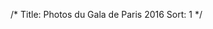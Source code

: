 /*
Title: Photos du Gala de Paris 2016
Sort: 1
*/

<div class="container-fluid">
  <div class="row">
<div class="col-md-3">

<a class="fancybox" rel="gallery1" href="https://dl.dropboxusercontent.com/u/94133872/IMG_2825.JPG" title="Gala de Paris 2016">
	<img src="/images/pages/thumbnails/gala-de-paris-2016/IMG_2825.JPG" alt="" />
</a>

</div>
<div class="col-md-3">

<a class="fancybox" rel="gallery1" href="https://dl.dropboxusercontent.com/u/94133872/IMG_2826.JPG" title="Gala de Paris 2016">
	<img src="/images/pages/thumbnails/gala-de-paris-2016/IMG_2826.JPG" alt="" />
</a>

</div>
<div class="col-md-3">

<a class="fancybox" rel="gallery1" href="https://dl.dropboxusercontent.com/u/94133872/IMG_2827.JPG" title="Gala de Paris 2016">
	<img src="/images/pages/thumbnails/gala-de-paris-2016/IMG_2827.JPG" alt="" />
</a>

</div>
<div class="col-md-3">

<a class="fancybox" rel="gallery1" href="https://dl.dropboxusercontent.com/u/94133872/IMG_2828.JPG" title="Gala de Paris 2016">
	<img src="/images/pages/thumbnails/gala-de-paris-2016/IMG_2828.JPG" alt="" />
</a>

</div>
</div>
<div class="row">
<div class="col-md-3">

<a class="fancybox" rel="gallery1" href="https://dl.dropboxusercontent.com/u/94133872/IMG_2830.JPG" title="Gala de Paris 2016">
	<img src="/images/pages/thumbnails/gala-de-paris-2016/IMG_2830.JPG" alt="" />
</a>

</div>
<div class="col-md-3">

<a class="fancybox" rel="gallery1" href="https://dl.dropboxusercontent.com/u/94133872/IMG_2833.JPG" title="Gala de Paris 2016">
	<img src="/images/pages/thumbnails/gala-de-paris-2016/IMG_2833.JPG" alt="" />
</a>

</div>
<div class="col-md-3">

<a class="fancybox" rel="gallery1" href="https://dl.dropboxusercontent.com/u/94133872/IMG_2835.JPG" title="Gala de Paris 2016">
	<img src="/images/pages/thumbnails/gala-de-paris-2016/IMG_2835.JPG" alt="" />
</a>

</div>
<div class="col-md-3">

<a class="fancybox" rel="gallery1" href="https://dl.dropboxusercontent.com/u/94133872/IMG_2836.JPG" title="Gala de Paris 2016">
	<img src="/images/pages/thumbnails/gala-de-paris-2016/IMG_2836.JPG" alt="" />
</a>

</div>
</div>
<div class="row">
<div class="col-md-3">

<a class="fancybox" rel="gallery1" href="https://dl.dropboxusercontent.com/u/94133872/IMG_2837.JPG" title="Gala de Paris 2016">
	<img src="/images/pages/thumbnails/gala-de-paris-2016/IMG_2837.JPG" alt="" />
</a>

</div>
<div class="col-md-3">

<a class="fancybox" rel="gallery1" href="https://dl.dropboxusercontent.com/u/94133872/IMG_2838.JPG" title="Gala de Paris 2016">
	<img src="/images/pages/thumbnails/gala-de-paris-2016/IMG_2838.JPG" alt="" />
</a>

</div>
<div class="col-md-3">

<a class="fancybox" rel="gallery1" href="https://dl.dropboxusercontent.com/u/94133872/IMG_2839.JPG" title="Gala de Paris 2016">
	<img src="/images/pages/thumbnails/gala-de-paris-2016/IMG_2839.JPG" alt="" />
</a>

</div>
<div class="col-md-3">

<a class="fancybox" rel="gallery1" href="https://dl.dropboxusercontent.com/u/94133872/IMG_2840.JPG" title="Gala de Paris 2016">
	<img src="/images/pages/thumbnails/gala-de-paris-2016/IMG_2840.JPG" alt="" />
</a>

</div>
</div>
<div class="row">
<div class="col-md-3">

<a class="fancybox" rel="gallery1" href="https://dl.dropboxusercontent.com/u/94133872/IMG_2842.JPG" title="Gala de Paris 2016">
	<img src="/images/pages/thumbnails/gala-de-paris-2016/IMG_2842.JPG" alt="" />
</a>

</div>
<div class="col-md-3">

<a class="fancybox" rel="gallery1" href="https://dl.dropboxusercontent.com/u/94133872/IMG_2843.JPG" title="Gala de Paris 2016">
	<img src="/images/pages/thumbnails/gala-de-paris-2016/IMG_2843.JPG" alt="" />
</a>

</div>
<div class="col-md-3">

<a class="fancybox" rel="gallery1" href="https://dl.dropboxusercontent.com/u/94133872/IMG_2846.JPG" title="Gala de Paris 2016">
	<img src="/images/pages/thumbnails/gala-de-paris-2016/IMG_2846.JPG" alt="" />
</a>

</div>
<div class="col-md-3">

<a class="fancybox" rel="gallery1" href="https://dl.dropboxusercontent.com/u/94133872/IMG_2848.JPG" title="Gala de Paris 2016">
	<img src="/images/pages/thumbnails/gala-de-paris-2016/IMG_2848.JPG" alt="" />
</a>

</div>
</div>
<div class="row">
<div class="col-md-3">

<a class="fancybox" rel="gallery1" href="https://dl.dropboxusercontent.com/u/94133872/IMG_2850.JPG" title="Gala de Paris 2016">
	<img src="/images/pages/thumbnails/gala-de-paris-2016/IMG_2850.JPG" alt="" />
</a>

</div>
<div class="col-md-3">

<a class="fancybox" rel="gallery1" href="https://dl.dropboxusercontent.com/u/94133872/IMG_2851.JPG" title="Gala de Paris 2016">
	<img src="/images/pages/thumbnails/gala-de-paris-2016/IMG_2851.JPG" alt="" />
</a>

</div>
<div class="col-md-3">

<a class="fancybox" rel="gallery1" href="https://dl.dropboxusercontent.com/u/94133872/IMG_2855.JPG" title="Gala de Paris 2016">
	<img src="/images/pages/thumbnails/gala-de-paris-2016/IMG_2855.JPG" alt="" />
</a>

</div>
<div class="col-md-3">

<a class="fancybox" rel="gallery1" href="https://dl.dropboxusercontent.com/u/94133872/IMG_2856.JPG" title="Gala de Paris 2016">
	<img src="/images/pages/thumbnails/gala-de-paris-2016/IMG_2856.JPG" alt="" />
</a>

</div>
</div>
<div class="row">
<div class="col-md-3">

<a class="fancybox" rel="gallery1" href="https://dl.dropboxusercontent.com/u/94133872/IMG_2860.JPG" title="Gala de Paris 2016">
	<img src="/images/pages/thumbnails/gala-de-paris-2016/IMG_2860.JPG" alt="" />
</a>

</div>
<div class="col-md-3">

<a class="fancybox" rel="gallery1" href="https://dl.dropboxusercontent.com/u/94133872/IMG_2861.JPG" title="Gala de Paris 2016">
	<img src="/images/pages/thumbnails/gala-de-paris-2016/IMG_2861.JPG" alt="" />
</a>

</div>
<div class="col-md-3">

<a class="fancybox" rel="gallery1" href="https://dl.dropboxusercontent.com/u/94133872/IMG_2863.JPG" title="Gala de Paris 2016">
	<img src="/images/pages/thumbnails/gala-de-paris-2016/IMG_2863.JPG" alt="" />
</a>

</div>
<div class="col-md-3">

<a class="fancybox" rel="gallery1" href="https://dl.dropboxusercontent.com/u/94133872/IMG_2866.JPG" title="Gala de Paris 2016">
	<img src="/images/pages/thumbnails/gala-de-paris-2016/IMG_2866.JPG" alt="" />
</a>

</div>
</div>
<div class="row">
<div class="col-md-3">

<a class="fancybox" rel="gallery1" href="https://dl.dropboxusercontent.com/u/94133872/IMG_2876.JPG" title="Gala de Paris 2016">
	<img src="/images/pages/thumbnails/gala-de-paris-2016/IMG_2876.JPG" alt="" />
</a>

</div>
<div class="col-md-3">

<a class="fancybox" rel="gallery1" href="https://dl.dropboxusercontent.com/u/94133872/IMG_2879.JPG" title="Gala de Paris 2016">
	<img src="/images/pages/thumbnails/gala-de-paris-2016/IMG_2879.JPG" alt="" />
</a>

</div>
<div class="col-md-3">

<a class="fancybox" rel="gallery1" href="https://dl.dropboxusercontent.com/u/94133872/IMG_2880.JPG" title="Gala de Paris 2016">
	<img src="/images/pages/thumbnails/gala-de-paris-2016/IMG_2880.JPG" alt="" />
</a>

</div>
<div class="col-md-3">

<a class="fancybox" rel="gallery1" href="https://dl.dropboxusercontent.com/u/94133872/IMG_2884.JPG" title="Gala de Paris 2016">
	<img src="/images/pages/thumbnails/gala-de-paris-2016/IMG_2884.JPG" alt="" />
</a>

</div>
</div>
<div class="row">
<div class="col-md-3">

<a class="fancybox" rel="gallery1" href="https://dl.dropboxusercontent.com/u/94133872/IMG_2886.JPG" title="Gala de Paris 2016">
	<img src="/images/pages/thumbnails/gala-de-paris-2016/IMG_2886.JPG" alt="" />
</a>

</div>
<div class="col-md-3">

<a class="fancybox" rel="gallery1" href="https://dl.dropboxusercontent.com/u/94133872/IMG_2888.JPG" title="Gala de Paris 2016">
	<img src="/images/pages/thumbnails/gala-de-paris-2016/IMG_2888.JPG" alt="" />
</a>

</div>
<div class="col-md-3">

<a class="fancybox" rel="gallery1" href="https://dl.dropboxusercontent.com/u/94133872/IMG_2891.JPG" title="Gala de Paris 2016">
	<img src="/images/pages/thumbnails/gala-de-paris-2016/IMG_2891.JPG" alt="" />
</a>

</div>
<div class="col-md-3">

<a class="fancybox" rel="gallery1" href="https://dl.dropboxusercontent.com/u/94133872/IMG_2892.JPG" title="Gala de Paris 2016">
	<img src="/images/pages/thumbnails/gala-de-paris-2016/IMG_2892.JPG" alt="" />
</a>

</div>
</div>
<div class="row">
<div class="col-md-3">

<a class="fancybox" rel="gallery1" href="https://dl.dropboxusercontent.com/u/94133872/IMG_2895.JPG" title="Gala de Paris 2016">
	<img src="/images/pages/thumbnails/gala-de-paris-2016/IMG_2895.JPG" alt="" />
</a>

</div>
<div class="col-md-3">

<a class="fancybox" rel="gallery1" href="https://dl.dropboxusercontent.com/u/94133872/IMG_2896.JPG" title="Gala de Paris 2016">
	<img src="/images/pages/thumbnails/gala-de-paris-2016/IMG_2896.JPG" alt="" />
</a>

</div>
<div class="col-md-3">

<a class="fancybox" rel="gallery1" href="https://dl.dropboxusercontent.com/u/94133872/IMG_2898.JPG" title="Gala de Paris 2016">
	<img src="/images/pages/thumbnails/gala-de-paris-2016/IMG_2898.JPG" alt="" />
</a>

</div>
<div class="col-md-3">

<a class="fancybox" rel="gallery1" href="https://dl.dropboxusercontent.com/u/94133872/IMG_2905.JPG" title="Gala de Paris 2016">
	<img src="/images/pages/thumbnails/gala-de-paris-2016/IMG_2905.JPG" alt="" />
</a>

</div>
</div>
<div class="row">
<div class="col-md-3">

<a class="fancybox" rel="gallery1" href="https://dl.dropboxusercontent.com/u/94133872/IMG_2908.JPG" title="Gala de Paris 2016">
	<img src="/images/pages/thumbnails/gala-de-paris-2016/IMG_2908.JPG" alt="" />
</a>

</div>
<div class="col-md-3">

<a class="fancybox" rel="gallery1" href="https://dl.dropboxusercontent.com/u/94133872/IMG_2909.JPG" title="Gala de Paris 2016">
	<img src="/images/pages/thumbnails/gala-de-paris-2016/IMG_2909.JPG" alt="" />
</a>

</div>
<div class="col-md-3">

<a class="fancybox" rel="gallery1" href="https://dl.dropboxusercontent.com/u/94133872/IMG_2910.JPG" title="Gala de Paris 2016">
	<img src="/images/pages/thumbnails/gala-de-paris-2016/IMG_2910.JPG" alt="" />
</a>

</div>
<div class="col-md-3">

<a class="fancybox" rel="gallery1" href="https://dl.dropboxusercontent.com/u/94133872/IMG_2914.JPG" title="Gala de Paris 2016">
	<img src="/images/pages/thumbnails/gala-de-paris-2016/IMG_2914.JPG" alt="" />
</a>

</div>
</div>
<div class="row">
<div class="col-md-3">

<a class="fancybox" rel="gallery1" href="https://dl.dropboxusercontent.com/u/94133872/IMG_2915.JPG" title="Gala de Paris 2016">
	<img src="/images/pages/thumbnails/gala-de-paris-2016/IMG_2915.JPG" alt="" />
</a>

</div>
<div class="col-md-3">

<a class="fancybox" rel="gallery1" href="https://dl.dropboxusercontent.com/u/94133872/IMG_2916.JPG" title="Gala de Paris 2016">
	<img src="/images/pages/thumbnails/gala-de-paris-2016/IMG_2916.JPG" alt="" />
</a>

</div>
<div class="col-md-3">

<a class="fancybox" rel="gallery1" href="https://dl.dropboxusercontent.com/u/94133872/IMG_2918.JPG" title="Gala de Paris 2016">
	<img src="/images/pages/thumbnails/gala-de-paris-2016/IMG_2918.JPG" alt="" />
</a>

</div>
<div class="col-md-3">

<a class="fancybox" rel="gallery1" href="https://dl.dropboxusercontent.com/u/94133872/IMG_2920.JPG" title="Gala de Paris 2016">
	<img src="/images/pages/thumbnails/gala-de-paris-2016/IMG_2920.JPG" alt="" />
</a>

</div>
</div>
<div class="row">
<div class="col-md-3">

<a class="fancybox" rel="gallery1" href="https://dl.dropboxusercontent.com/u/94133872/IMG_2925.JPG" title="Gala de Paris 2016">
	<img src="/images/pages/thumbnails/gala-de-paris-2016/IMG_2925.JPG" alt="" />
</a>

</div>
<div class="col-md-3">

<a class="fancybox" rel="gallery1" href="https://dl.dropboxusercontent.com/u/94133872/IMG_2927.JPG" title="Gala de Paris 2016">
	<img src="/images/pages/thumbnails/gala-de-paris-2016/IMG_2927.JPG" alt="" />
</a>

</div>
<div class="col-md-3">

<a class="fancybox" rel="gallery1" href="https://dl.dropboxusercontent.com/u/94133872/IMG_2928.JPG" title="Gala de Paris 2016">
	<img src="/images/pages/thumbnails/gala-de-paris-2016/IMG_2928.JPG" alt="" />
</a>

</div>
<div class="col-md-3">

<a class="fancybox" rel="gallery1" href="https://dl.dropboxusercontent.com/u/94133872/IMG_2929.JPG" title="Gala de Paris 2016">
	<img src="/images/pages/thumbnails/gala-de-paris-2016/IMG_2929.JPG" alt="" />
</a>

</div>
</div>
<div class="row">
<div class="col-md-3">

<a class="fancybox" rel="gallery1" href="https://dl.dropboxusercontent.com/u/94133872/IMG_2932.JPG" title="Gala de Paris 2016">
	<img src="/images/pages/thumbnails/gala-de-paris-2016/IMG_2932.JPG" alt="" />
</a>

</div>
<div class="col-md-3">

<a class="fancybox" rel="gallery1" href="https://dl.dropboxusercontent.com/u/94133872/IMG_2934.JPG" title="Gala de Paris 2016">
	<img src="/images/pages/thumbnails/gala-de-paris-2016/IMG_2934.JPG" alt="" />
</a>

</div>
<div class="col-md-3">

<a class="fancybox" rel="gallery1" href="https://dl.dropboxusercontent.com/u/94133872/IMG_2935.JPG" title="Gala de Paris 2016">
	<img src="/images/pages/thumbnails/gala-de-paris-2016/IMG_2935.JPG" alt="" />
</a>

</div>
<div class="col-md-3">

<a class="fancybox" rel="gallery1" href="https://dl.dropboxusercontent.com/u/94133872/IMG_2936.JPG" title="Gala de Paris 2016">
	<img src="/images/pages/thumbnails/gala-de-paris-2016/IMG_2936.JPG" alt="" />
</a>

</div>
</div>
<div class="row">
<div class="col-md-3">

<a class="fancybox" rel="gallery1" href="https://dl.dropboxusercontent.com/u/94133872/IMG_2939.JPG" title="Gala de Paris 2016">
	<img src="/images/pages/thumbnails/gala-de-paris-2016/IMG_2939.JPG" alt="" />
</a>

</div>
<div class="col-md-3">

<a class="fancybox" rel="gallery1" href="https://dl.dropboxusercontent.com/u/94133872/IMG_2941.JPG" title="Gala de Paris 2016">
	<img src="/images/pages/thumbnails/gala-de-paris-2016/IMG_2941.JPG" alt="" />
</a>

</div>
<div class="col-md-3">

<a class="fancybox" rel="gallery1" href="https://dl.dropboxusercontent.com/u/94133872/IMG_2942.JPG" title="Gala de Paris 2016">
	<img src="/images/pages/thumbnails/gala-de-paris-2016/IMG_2942.JPG" alt="" />
</a>

</div>
<div class="col-md-3">

<a class="fancybox" rel="gallery1" href="https://dl.dropboxusercontent.com/u/94133872/IMG_2945.JPG" title="Gala de Paris 2016">
	<img src="/images/pages/thumbnails/gala-de-paris-2016/IMG_2945.JPG" alt="" />
</a>

</div>
</div>
<div class="row">
<div class="col-md-3">

<a class="fancybox" rel="gallery1" href="https://dl.dropboxusercontent.com/u/94133872/IMG_2946.JPG" title="Gala de Paris 2016">
	<img src="/images/pages/thumbnails/gala-de-paris-2016/IMG_2946.JPG" alt="" />
</a>

</div>
<div class="col-md-3">

<a class="fancybox" rel="gallery1" href="https://dl.dropboxusercontent.com/u/94133872/IMG_2947.JPG" title="Gala de Paris 2016">
	<img src="/images/pages/thumbnails/gala-de-paris-2016/IMG_2947.JPG" alt="" />
</a>

</div>
<div class="col-md-3">

<a class="fancybox" rel="gallery1" href="https://dl.dropboxusercontent.com/u/94133872/IMG_2948.JPG" title="Gala de Paris 2016">
	<img src="/images/pages/thumbnails/gala-de-paris-2016/IMG_2948.JPG" alt="" />
</a>

</div>
<div class="col-md-3">

<a class="fancybox" rel="gallery1" href="https://dl.dropboxusercontent.com/u/94133872/IMG_2949.JPG" title="Gala de Paris 2016">
	<img src="/images/pages/thumbnails/gala-de-paris-2016/IMG_2949.JPG" alt="" />
</a>

</div>
</div>
<div class="row">
<div class="col-md-3">

<a class="fancybox" rel="gallery1" href="https://dl.dropboxusercontent.com/u/94133872/IMG_2950.JPG" title="Gala de Paris 2016">
	<img src="/images/pages/thumbnails/gala-de-paris-2016/IMG_2950.JPG" alt="" />
</a>

</div>
<div class="col-md-3">

<a class="fancybox" rel="gallery1" href="https://dl.dropboxusercontent.com/u/94133872/IMG_2951.JPG" title="Gala de Paris 2016">
	<img src="/images/pages/thumbnails/gala-de-paris-2016/IMG_2951.JPG" alt="" />
</a>

</div>
<div class="col-md-3">

<a class="fancybox" rel="gallery1" href="https://dl.dropboxusercontent.com/u/94133872/IMG_2952.JPG" title="Gala de Paris 2016">
	<img src="/images/pages/thumbnails/gala-de-paris-2016/IMG_2952.JPG" alt="" />
</a>

</div>
<div class="col-md-3">

<a class="fancybox" rel="gallery1" href="https://dl.dropboxusercontent.com/u/94133872/IMG_2955.JPG" title="Gala de Paris 2016">
	<img src="/images/pages/thumbnails/gala-de-paris-2016/IMG_2955.JPG" alt="" />
</a>

</div>
</div>
<div class="row">
<div class="col-md-3">

<a class="fancybox" rel="gallery1" href="https://dl.dropboxusercontent.com/u/94133872/IMG_2956.JPG" title="Gala de Paris 2016">
	<img src="/images/pages/thumbnails/gala-de-paris-2016/IMG_2956.JPG" alt="" />
</a>

</div>
<div class="col-md-3">

<a class="fancybox" rel="gallery1" href="https://dl.dropboxusercontent.com/u/94133872/IMG_2958.JPG" title="Gala de Paris 2016">
	<img src="/images/pages/thumbnails/gala-de-paris-2016/IMG_2958.JPG" alt="" />
</a>

</div>
<div class="col-md-3">

<a class="fancybox" rel="gallery1" href="https://dl.dropboxusercontent.com/u/94133872/IMG_2959.JPG" title="Gala de Paris 2016">
	<img src="/images/pages/thumbnails/gala-de-paris-2016/IMG_2959.JPG" alt="" />
</a>

</div>
<div class="col-md-3">

<a class="fancybox" rel="gallery1" href="https://dl.dropboxusercontent.com/u/94133872/IMG_2962.JPG" title="Gala de Paris 2016">
	<img src="/images/pages/thumbnails/gala-de-paris-2016/IMG_2962.JPG" alt="" />
</a>

</div>
</div>
<div class="row">
<div class="col-md-3">

<a class="fancybox" rel="gallery1" href="https://dl.dropboxusercontent.com/u/94133872/IMG_2963.JPG" title="Gala de Paris 2016">
	<img src="/images/pages/thumbnails/gala-de-paris-2016/IMG_2963.JPG" alt="" />
</a>

</div>
<div class="col-md-3">

<a class="fancybox" rel="gallery1" href="https://dl.dropboxusercontent.com/u/94133872/IMG_2964.JPG" title="Gala de Paris 2016">
	<img src="/images/pages/thumbnails/gala-de-paris-2016/IMG_2964.JPG" alt="" />
</a>

</div>
<div class="col-md-3">

<a class="fancybox" rel="gallery1" href="https://dl.dropboxusercontent.com/u/94133872/IMG_2967.JPG" title="Gala de Paris 2016">
	<img src="/images/pages/thumbnails/gala-de-paris-2016/IMG_2967.JPG" alt="" />
</a>

</div>
<div class="col-md-3">

<a class="fancybox" rel="gallery1" href="https://dl.dropboxusercontent.com/u/94133872/IMG_2968.JPG" title="Gala de Paris 2016">
	<img src="/images/pages/thumbnails/gala-de-paris-2016/IMG_2968.JPG" alt="" />
</a>

</div>
</div>
<div class="row">
<div class="col-md-3">

<a class="fancybox" rel="gallery1" href="https://dl.dropboxusercontent.com/u/94133872/IMG_2969.JPG" title="Gala de Paris 2016">
	<img src="/images/pages/thumbnails/gala-de-paris-2016/IMG_2969.JPG" alt="" />
</a>

</div>
<div class="col-md-3">

<a class="fancybox" rel="gallery1" href="https://dl.dropboxusercontent.com/u/94133872/IMG_2971.JPG" title="Gala de Paris 2016">
	<img src="/images/pages/thumbnails/gala-de-paris-2016/IMG_2971.JPG" alt="" />
</a>

</div>
<div class="col-md-3">

<a class="fancybox" rel="gallery1" href="https://dl.dropboxusercontent.com/u/94133872/IMG_2977.JPG" title="Gala de Paris 2016">
	<img src="/images/pages/thumbnails/gala-de-paris-2016/IMG_2977.JPG" alt="" />
</a>

</div>
<div class="col-md-3">

<a class="fancybox" rel="gallery1" href="https://dl.dropboxusercontent.com/u/94133872/IMG_2979.JPG" title="Gala de Paris 2016">
	<img src="/images/pages/thumbnails/gala-de-paris-2016/IMG_2979.JPG" alt="" />
</a>

</div>
</div>
<div class="row">
<div class="col-md-3">

<a class="fancybox" rel="gallery1" href="https://dl.dropboxusercontent.com/u/94133872/IMG_2980.JPG" title="Gala de Paris 2016">
	<img src="/images/pages/thumbnails/gala-de-paris-2016/IMG_2980.JPG" alt="" />
</a>

</div>
<div class="col-md-3">

<a class="fancybox" rel="gallery1" href="https://dl.dropboxusercontent.com/u/94133872/IMG_2981.JPG" title="Gala de Paris 2016">
	<img src="/images/pages/thumbnails/gala-de-paris-2016/IMG_2981.JPG" alt="" />
</a>

</div>
<div class="col-md-3">

<a class="fancybox" rel="gallery1" href="https://dl.dropboxusercontent.com/u/94133872/IMG_2985.JPG" title="Gala de Paris 2016">
	<img src="/images/pages/thumbnails/gala-de-paris-2016/IMG_2985.JPG" alt="" />
</a>

</div>
<div class="col-md-3">

<a class="fancybox" rel="gallery1" href="https://dl.dropboxusercontent.com/u/94133872/IMG_2986.JPG" title="Gala de Paris 2016">
	<img src="/images/pages/thumbnails/gala-de-paris-2016/IMG_2986.JPG" alt="" />
</a>

</div>
</div>
<div class="row">
<div class="col-md-3">

<a class="fancybox" rel="gallery1" href="https://dl.dropboxusercontent.com/u/94133872/IMG_2987.JPG" title="Gala de Paris 2016">
	<img src="/images/pages/thumbnails/gala-de-paris-2016/IMG_2987.JPG" alt="" />
</a>

</div>
<div class="col-md-3">

<a class="fancybox" rel="gallery1" href="https://dl.dropboxusercontent.com/u/94133872/IMG_2989.JPG" title="Gala de Paris 2016">
	<img src="/images/pages/thumbnails/gala-de-paris-2016/IMG_2989.JPG" alt="" />
</a>

</div>
<div class="col-md-3">

<a class="fancybox" rel="gallery1" href="https://dl.dropboxusercontent.com/u/94133872/IMG_2990.JPG" title="Gala de Paris 2016">
	<img src="/images/pages/thumbnails/gala-de-paris-2016/IMG_2990.JPG" alt="" />
</a>

</div>
<div class="col-md-3">

<a class="fancybox" rel="gallery1" href="https://dl.dropboxusercontent.com/u/94133872/IMG_2995.JPG" title="Gala de Paris 2016">
	<img src="/images/pages/thumbnails/gala-de-paris-2016/IMG_2995.JPG" alt="" />
</a>

</div>
</div>
<div class="row">
<div class="col-md-3">

<a class="fancybox" rel="gallery1" href="https://dl.dropboxusercontent.com/u/94133872/IMG_2996.JPG" title="Gala de Paris 2016">
	<img src="/images/pages/thumbnails/gala-de-paris-2016/IMG_2996.JPG" alt="" />
</a>

</div>
<div class="col-md-3">

<a class="fancybox" rel="gallery1" href="https://dl.dropboxusercontent.com/u/94133872/IMG_3002.JPG" title="Gala de Paris 2016">
	<img src="/images/pages/thumbnails/gala-de-paris-2016/IMG_3002.JPG" alt="" />
</a>

</div>
<div class="col-md-3">

<a class="fancybox" rel="gallery1" href="https://dl.dropboxusercontent.com/u/94133872/IMG_3003.JPG" title="Gala de Paris 2016">
	<img src="/images/pages/thumbnails/gala-de-paris-2016/IMG_3003.JPG" alt="" />
</a>

</div>
<div class="col-md-3">

<a class="fancybox" rel="gallery1" href="https://dl.dropboxusercontent.com/u/94133872/IMG_3011.JPG" title="Gala de Paris 2016">
	<img src="/images/pages/thumbnails/gala-de-paris-2016/IMG_3011.JPG" alt="" />
</a>

</div>
</div>
<div class="row">
<div class="col-md-3">

<a class="fancybox" rel="gallery1" href="https://dl.dropboxusercontent.com/u/94133872/IMG_3014.JPG" title="Gala de Paris 2016">
	<img src="/images/pages/thumbnails/gala-de-paris-2016/IMG_3014.JPG" alt="" />
</a>

</div>
<div class="col-md-3">

<a class="fancybox" rel="gallery1" href="https://dl.dropboxusercontent.com/u/94133872/IMG_3016.JPG" title="Gala de Paris 2016">
	<img src="/images/pages/thumbnails/gala-de-paris-2016/IMG_3016.JPG" alt="" />
</a>

</div>
<div class="col-md-3">

<a class="fancybox" rel="gallery1" href="https://dl.dropboxusercontent.com/u/94133872/IMG_3018.JPG" title="Gala de Paris 2016">
	<img src="/images/pages/thumbnails/gala-de-paris-2016/IMG_3018.JPG" alt="" />
</a>

</div>
<div class="col-md-3">

<a class="fancybox" rel="gallery1" href="https://dl.dropboxusercontent.com/u/94133872/IMG_3021.JPG" title="Gala de Paris 2016">
	<img src="/images/pages/thumbnails/gala-de-paris-2016/IMG_3021.JPG" alt="" />
</a>

</div>
</div>
<div class="row">
<div class="col-md-3">

<a class="fancybox" rel="gallery1" href="https://dl.dropboxusercontent.com/u/94133872/IMG_3024.JPG" title="Gala de Paris 2016">
	<img src="/images/pages/thumbnails/gala-de-paris-2016/IMG_3024.JPG" alt="" />
</a>

</div>
<div class="col-md-3">

<a class="fancybox" rel="gallery1" href="https://dl.dropboxusercontent.com/u/94133872/IMG_3026.JPG" title="Gala de Paris 2016">
	<img src="/images/pages/thumbnails/gala-de-paris-2016/IMG_3026.JPG" alt="" />
</a>

</div>
<div class="col-md-3">

<a class="fancybox" rel="gallery1" href="https://dl.dropboxusercontent.com/u/94133872/IMG_3030.JPG" title="Gala de Paris 2016">
	<img src="/images/pages/thumbnails/gala-de-paris-2016/IMG_3030.JPG" alt="" />
</a>

</div>
<div class="col-md-3">

<a class="fancybox" rel="gallery1" href="https://dl.dropboxusercontent.com/u/94133872/IMG_3031.JPG" title="Gala de Paris 2016">
	<img src="/images/pages/thumbnails/gala-de-paris-2016/IMG_3031.JPG" alt="" />
</a>

</div>
</div>
<div class="row">
<div class="col-md-3">

<a class="fancybox" rel="gallery1" href="https://dl.dropboxusercontent.com/u/94133872/IMG_3033.JPG" title="Gala de Paris 2016">
	<img src="/images/pages/thumbnails/gala-de-paris-2016/IMG_3033.JPG" alt="" />
</a>

</div>
<div class="col-md-3">

<a class="fancybox" rel="gallery1" href="https://dl.dropboxusercontent.com/u/94133872/IMG_3034.JPG" title="Gala de Paris 2016">
	<img src="/images/pages/thumbnails/gala-de-paris-2016/IMG_3034.JPG" alt="" />
</a>

</div>
<div class="col-md-3">

<a class="fancybox" rel="gallery1" href="https://dl.dropboxusercontent.com/u/94133872/IMG_3035.JPG" title="Gala de Paris 2016">
	<img src="/images/pages/thumbnails/gala-de-paris-2016/IMG_3035.JPG" alt="" />
</a>

</div>
<div class="col-md-3">

<a class="fancybox" rel="gallery1" href="https://dl.dropboxusercontent.com/u/94133872/IMG_3036.JPG" title="Gala de Paris 2016">
	<img src="/images/pages/thumbnails/gala-de-paris-2016/IMG_3036.JPG" alt="" />
</a>

</div>
</div>
<div class="row">
<div class="col-md-3">

<a class="fancybox" rel="gallery1" href="https://dl.dropboxusercontent.com/u/94133872/IMG_3037.JPG" title="Gala de Paris 2016">
	<img src="/images/pages/thumbnails/gala-de-paris-2016/IMG_3037.JPG" alt="" />
</a>

</div>
<div class="col-md-3">

<a class="fancybox" rel="gallery1" href="https://dl.dropboxusercontent.com/u/94133872/IMG_3038.JPG" title="Gala de Paris 2016">
	<img src="/images/pages/thumbnails/gala-de-paris-2016/IMG_3038.JPG" alt="" />
</a>

</div>
<div class="col-md-3">

<a class="fancybox" rel="gallery1" href="https://dl.dropboxusercontent.com/u/94133872/IMG_3039.JPG" title="Gala de Paris 2016">
	<img src="/images/pages/thumbnails/gala-de-paris-2016/IMG_3039.JPG" alt="" />
</a>

</div>
<div class="col-md-3">

<a class="fancybox" rel="gallery1" href="https://dl.dropboxusercontent.com/u/94133872/IMG_3040.JPG" title="Gala de Paris 2016">
	<img src="/images/pages/thumbnails/gala-de-paris-2016/IMG_3040.JPG" alt="" />
</a>

</div>
</div>
<div class="row">
<div class="col-md-3">

<a class="fancybox" rel="gallery1" href="https://dl.dropboxusercontent.com/u/94133872/IMG_3041.JPG" title="Gala de Paris 2016">
	<img src="/images/pages/thumbnails/gala-de-paris-2016/IMG_3041.JPG" alt="" />
</a>

</div>
<div class="col-md-3">

<a class="fancybox" rel="gallery1" href="https://dl.dropboxusercontent.com/u/94133872/IMG_3042.JPG" title="Gala de Paris 2016">
	<img src="/images/pages/thumbnails/gala-de-paris-2016/IMG_3042.JPG" alt="" />
</a>

</div>
<div class="col-md-3">

<a class="fancybox" rel="gallery1" href="https://dl.dropboxusercontent.com/u/94133872/IMG_3043.JPG" title="Gala de Paris 2016">
	<img src="/images/pages/thumbnails/gala-de-paris-2016/IMG_3043.JPG" alt="" />
</a>

</div>
<div class="col-md-3">

<a class="fancybox" rel="gallery1" href="https://dl.dropboxusercontent.com/u/94133872/IMG_3045.JPG" title="Gala de Paris 2016">
	<img src="/images/pages/thumbnails/gala-de-paris-2016/IMG_3045.JPG" alt="" />
</a>

</div>
</div>
<div class="row">
<div class="col-md-3">

<a class="fancybox" rel="gallery1" href="https://dl.dropboxusercontent.com/u/94133872/IMG_3046.JPG" title="Gala de Paris 2016">
	<img src="/images/pages/thumbnails/gala-de-paris-2016/IMG_3046.JPG" alt="" />
</a>

</div>
<div class="col-md-3">

<a class="fancybox" rel="gallery1" href="https://dl.dropboxusercontent.com/u/94133872/IMG_3047.JPG" title="Gala de Paris 2016">
	<img src="/images/pages/thumbnails/gala-de-paris-2016/IMG_3047.JPG" alt="" />
</a>

</div>
<div class="col-md-3">

<a class="fancybox" rel="gallery1" href="https://dl.dropboxusercontent.com/u/94133872/IMG_3048.JPG" title="Gala de Paris 2016">
	<img src="/images/pages/thumbnails/gala-de-paris-2016/IMG_3048.JPG" alt="" />
</a>

</div>
<div class="col-md-3">

<a class="fancybox" rel="gallery1" href="https://dl.dropboxusercontent.com/u/94133872/IMG_3049.JPG" title="Gala de Paris 2016">
	<img src="/images/pages/thumbnails/gala-de-paris-2016/IMG_3049.JPG" alt="" />
</a>

</div>
</div>
<div class="row">
<div class="col-md-3">

<a class="fancybox" rel="gallery1" href="https://dl.dropboxusercontent.com/u/94133872/IMG_3050.JPG" title="Gala de Paris 2016">
	<img src="/images/pages/thumbnails/gala-de-paris-2016/IMG_3050.JPG" alt="" />
</a>

</div>
<div class="col-md-3">

<a class="fancybox" rel="gallery1" href="https://dl.dropboxusercontent.com/u/94133872/IMG_3051.JPG" title="Gala de Paris 2016">
	<img src="/images/pages/thumbnails/gala-de-paris-2016/IMG_3051.JPG" alt="" />
</a>

</div>
<div class="col-md-3">

<a class="fancybox" rel="gallery1" href="https://dl.dropboxusercontent.com/u/94133872/IMG_3052.JPG" title="Gala de Paris 2016">
	<img src="/images/pages/thumbnails/gala-de-paris-2016/IMG_3052.JPG" alt="" />
</a>

</div>
<div class="col-md-3">

<a class="fancybox" rel="gallery1" href="https://dl.dropboxusercontent.com/u/94133872/IMG_3053.JPG" title="Gala de Paris 2016">
	<img src="/images/pages/thumbnails/gala-de-paris-2016/IMG_3053.JPG" alt="" />
</a>

</div>
</div>
<div class="row">
<div class="col-md-3">

<a class="fancybox" rel="gallery1" href="https://dl.dropboxusercontent.com/u/94133872/IMG_3054.JPG" title="Gala de Paris 2016">
	<img src="/images/pages/thumbnails/gala-de-paris-2016/IMG_3054.JPG" alt="" />
</a>

</div>
<div class="col-md-3">

<a class="fancybox" rel="gallery1" href="https://dl.dropboxusercontent.com/u/94133872/IMG_3055.JPG" title="Gala de Paris 2016">
	<img src="/images/pages/thumbnails/gala-de-paris-2016/IMG_3055.JPG" alt="" />
</a>

</div>
<div class="col-md-3">

<a class="fancybox" rel="gallery1" href="https://dl.dropboxusercontent.com/u/94133872/IMG_3056.JPG" title="Gala de Paris 2016">
	<img src="/images/pages/thumbnails/gala-de-paris-2016/IMG_3056.JPG" alt="" />
</a>

</div>
<div class="col-md-3">

<a class="fancybox" rel="gallery1" href="https://dl.dropboxusercontent.com/u/94133872/IMG_3057.JPG" title="Gala de Paris 2016">
	<img src="/images/pages/thumbnails/gala-de-paris-2016/IMG_3057.JPG" alt="" />
</a>

</div>
</div>
<div class="row">
<div class="col-md-3">

<a class="fancybox" rel="gallery1" href="https://dl.dropboxusercontent.com/u/94133872/IMG_3058.JPG" title="Gala de Paris 2016">
	<img src="/images/pages/thumbnails/gala-de-paris-2016/IMG_3058.JPG" alt="" />
</a>

</div>
<div class="col-md-3">

<a class="fancybox" rel="gallery1" href="https://dl.dropboxusercontent.com/u/94133872/IMG_3060.JPG" title="Gala de Paris 2016">
	<img src="/images/pages/thumbnails/gala-de-paris-2016/IMG_3060.JPG" alt="" />
</a>

</div>
<div class="col-md-3">

<a class="fancybox" rel="gallery1" href="https://dl.dropboxusercontent.com/u/94133872/IMG_3061.JPG" title="Gala de Paris 2016">
	<img src="/images/pages/thumbnails/gala-de-paris-2016/IMG_3061.JPG" alt="" />
</a>

</div>
<div class="col-md-3">

<a class="fancybox" rel="gallery1" href="https://dl.dropboxusercontent.com/u/94133872/IMG_3062.JPG" title="Gala de Paris 2016">
	<img src="/images/pages/thumbnails/gala-de-paris-2016/IMG_3062.JPG" alt="" />
</a>

</div>
</div>
<div class="row">
<div class="col-md-3">

<a class="fancybox" rel="gallery1" href="https://dl.dropboxusercontent.com/u/94133872/IMG_3063.JPG" title="Gala de Paris 2016">
	<img src="/images/pages/thumbnails/gala-de-paris-2016/IMG_3063.JPG" alt="" />
</a>

</div>
<div class="col-md-3">

<a class="fancybox" rel="gallery1" href="https://dl.dropboxusercontent.com/u/94133872/IMG_3064.JPG" title="Gala de Paris 2016">
	<img src="/images/pages/thumbnails/gala-de-paris-2016/IMG_3064.JPG" alt="" />
</a>

</div>
<div class="col-md-3">

<a class="fancybox" rel="gallery1" href="https://dl.dropboxusercontent.com/u/94133872/IMG_3066.JPG" title="Gala de Paris 2016">
	<img src="/images/pages/thumbnails/gala-de-paris-2016/IMG_3066.JPG" alt="" />
</a>

</div>
<div class="col-md-3">

<a class="fancybox" rel="gallery1" href="https://dl.dropboxusercontent.com/u/94133872/IMG_3067.JPG" title="Gala de Paris 2016">
	<img src="/images/pages/thumbnails/gala-de-paris-2016/IMG_3067.JPG" alt="" />
</a>

</div>
</div>
<div class="row">
<div class="col-md-3">

<a class="fancybox" rel="gallery1" href="https://dl.dropboxusercontent.com/u/94133872/IMG_3069.JPG" title="Gala de Paris 2016">
	<img src="/images/pages/thumbnails/gala-de-paris-2016/IMG_3069.JPG" alt="" />
</a>

</div>
<div class="col-md-3">

<a class="fancybox" rel="gallery1" href="https://dl.dropboxusercontent.com/u/94133872/IMG_3070.JPG" title="Gala de Paris 2016">
	<img src="/images/pages/thumbnails/gala-de-paris-2016/IMG_3070.JPG" alt="" />
</a>

</div>
<div class="col-md-3">

<a class="fancybox" rel="gallery1" href="https://dl.dropboxusercontent.com/u/94133872/IMG_3072.JPG" title="Gala de Paris 2016">
	<img src="/images/pages/thumbnails/gala-de-paris-2016/IMG_3072.JPG" alt="" />
</a>

</div>
<div class="col-md-3">

<a class="fancybox" rel="gallery1" href="https://dl.dropboxusercontent.com/u/94133872/IMG_3073.JPG" title="Gala de Paris 2016">
	<img src="/images/pages/thumbnails/gala-de-paris-2016/IMG_3073.JPG" alt="" />
</a>

</div>
</div>
<div class="row">
<div class="col-md-3">

<a class="fancybox" rel="gallery1" href="https://dl.dropboxusercontent.com/u/94133872/IMG_3074.JPG" title="Gala de Paris 2016">
	<img src="/images/pages/thumbnails/gala-de-paris-2016/IMG_3074.JPG" alt="" />
</a>

</div>
<div class="col-md-3">

<a class="fancybox" rel="gallery1" href="https://dl.dropboxusercontent.com/u/94133872/IMG_3075.JPG" title="Gala de Paris 2016">
	<img src="/images/pages/thumbnails/gala-de-paris-2016/IMG_3075.JPG" alt="" />
</a>

</div>
<div class="col-md-3">

<a class="fancybox" rel="gallery1" href="https://dl.dropboxusercontent.com/u/94133872/IMG_3080.JPG" title="Gala de Paris 2016">
	<img src="/images/pages/thumbnails/gala-de-paris-2016/IMG_3080.JPG" alt="" />
</a>

</div>
<div class="col-md-3">

<a class="fancybox" rel="gallery1" href="https://dl.dropboxusercontent.com/u/94133872/IMG_3083.JPG" title="Gala de Paris 2016">
	<img src="/images/pages/thumbnails/gala-de-paris-2016/IMG_3083.JPG" alt="" />
</a>

</div>
</div>
<div class="row">
<div class="col-md-3">

<a class="fancybox" rel="gallery1" href="https://dl.dropboxusercontent.com/u/94133872/IMG_3084.JPG" title="Gala de Paris 2016">
	<img src="/images/pages/thumbnails/gala-de-paris-2016/IMG_3084.JPG" alt="" />
</a>

</div>
<div class="col-md-3">

<a class="fancybox" rel="gallery1" href="https://dl.dropboxusercontent.com/u/94133872/IMG_3085.JPG" title="Gala de Paris 2016">
	<img src="/images/pages/thumbnails/gala-de-paris-2016/IMG_3085.JPG" alt="" />
</a>

</div>
<div class="col-md-3">

<a class="fancybox" rel="gallery1" href="https://dl.dropboxusercontent.com/u/94133872/IMG_3086.JPG" title="Gala de Paris 2016">
	<img src="/images/pages/thumbnails/gala-de-paris-2016/IMG_3086.JPG" alt="" />
</a>

</div>
<div class="col-md-3">

<a class="fancybox" rel="gallery1" href="https://dl.dropboxusercontent.com/u/94133872/IMG_3087.JPG" title="Gala de Paris 2016">
	<img src="/images/pages/thumbnails/gala-de-paris-2016/IMG_3087.JPG" alt="" />
</a>

</div>
</div>
<div class="row">
<div class="col-md-3">

<a class="fancybox" rel="gallery1" href="https://dl.dropboxusercontent.com/u/94133872/IMG_3088.JPG" title="Gala de Paris 2016">
	<img src="/images/pages/thumbnails/gala-de-paris-2016/IMG_3088.JPG" alt="" />
</a>

</div>
<div class="col-md-3">

<a class="fancybox" rel="gallery1" href="https://dl.dropboxusercontent.com/u/94133872/IMG_3090.JPG" title="Gala de Paris 2016">
	<img src="/images/pages/thumbnails/gala-de-paris-2016/IMG_3090.JPG" alt="" />
</a>

</div>
<div class="col-md-3">

<a class="fancybox" rel="gallery1" href="https://dl.dropboxusercontent.com/u/94133872/IMG_3092.JPG" title="Gala de Paris 2016">
	<img src="/images/pages/thumbnails/gala-de-paris-2016/IMG_3092.JPG" alt="" />
</a>

</div>
<div class="col-md-3">

<a class="fancybox" rel="gallery1" href="https://dl.dropboxusercontent.com/u/94133872/IMG_3095.JPG" title="Gala de Paris 2016">
	<img src="/images/pages/thumbnails/gala-de-paris-2016/IMG_3095.JPG" alt="" />
</a>

</div>
</div>
<div class="row">
<div class="col-md-3">

<a class="fancybox" rel="gallery1" href="https://dl.dropboxusercontent.com/u/94133872/IMG_3097.JPG" title="Gala de Paris 2016">
	<img src="/images/pages/thumbnails/gala-de-paris-2016/IMG_3097.JPG" alt="" />
</a>

</div>
<div class="col-md-3">

<a class="fancybox" rel="gallery1" href="https://dl.dropboxusercontent.com/u/94133872/IMG_3098.JPG" title="Gala de Paris 2016">
	<img src="/images/pages/thumbnails/gala-de-paris-2016/IMG_3098.JPG" alt="" />
</a>

</div>
<div class="col-md-3">

<a class="fancybox" rel="gallery1" href="https://dl.dropboxusercontent.com/u/94133872/IMG_3099.JPG" title="Gala de Paris 2016">
	<img src="/images/pages/thumbnails/gala-de-paris-2016/IMG_3099.JPG" alt="" />
</a>

</div>
<div class="col-md-3">

<a class="fancybox" rel="gallery1" href="https://dl.dropboxusercontent.com/u/94133872/IMG_3100.JPG" title="Gala de Paris 2016">
	<img src="/images/pages/thumbnails/gala-de-paris-2016/IMG_3100.JPG" alt="" />
</a>

</div>
</div>
<div class="row">
<div class="col-md-3">

<a class="fancybox" rel="gallery1" href="https://dl.dropboxusercontent.com/u/94133872/IMG_3101.JPG" title="Gala de Paris 2016">
	<img src="/images/pages/thumbnails/gala-de-paris-2016/IMG_3101.JPG" alt="" />
</a>

</div>
<div class="col-md-3">

<a class="fancybox" rel="gallery1" href="https://dl.dropboxusercontent.com/u/94133872/IMG_3102.JPG" title="Gala de Paris 2016">
	<img src="/images/pages/thumbnails/gala-de-paris-2016/IMG_3102.JPG" alt="" />
</a>

</div>
<div class="col-md-3">

<a class="fancybox" rel="gallery1" href="https://dl.dropboxusercontent.com/u/94133872/IMG_3104.JPG" title="Gala de Paris 2016">
	<img src="/images/pages/thumbnails/gala-de-paris-2016/IMG_3104.JPG" alt="" />
</a>

</div>
<div class="col-md-3">

<a class="fancybox" rel="gallery1" href="https://dl.dropboxusercontent.com/u/94133872/IMG_3105.JPG" title="Gala de Paris 2016">
	<img src="/images/pages/thumbnails/gala-de-paris-2016/IMG_3105.JPG" alt="" />
</a>

</div>
</div>
<div class="row">
<div class="col-md-3">

<a class="fancybox" rel="gallery1" href="https://dl.dropboxusercontent.com/u/94133872/IMG_3106.JPG" title="Gala de Paris 2016">
	<img src="/images/pages/thumbnails/gala-de-paris-2016/IMG_3106.JPG" alt="" />
</a>

</div>
<div class="col-md-3">

<a class="fancybox" rel="gallery1" href="https://dl.dropboxusercontent.com/u/94133872/IMG_3107.JPG" title="Gala de Paris 2016">
	<img src="/images/pages/thumbnails/gala-de-paris-2016/IMG_3107.JPG" alt="" />
</a>

</div>
<div class="col-md-3">

<a class="fancybox" rel="gallery1" href="https://dl.dropboxusercontent.com/u/94133872/IMG_3108.JPG" title="Gala de Paris 2016">
	<img src="/images/pages/thumbnails/gala-de-paris-2016/IMG_3108.JPG" alt="" />
</a>

</div>
<div class="col-md-3">

<a class="fancybox" rel="gallery1" href="https://dl.dropboxusercontent.com/u/94133872/IMG_3109.JPG" title="Gala de Paris 2016">
	<img src="/images/pages/thumbnails/gala-de-paris-2016/IMG_3109.JPG" alt="" />
</a>

</div>
</div>
<div class="row">
<div class="col-md-3">

<a class="fancybox" rel="gallery1" href="https://dl.dropboxusercontent.com/u/94133872/IMG_3110.JPG" title="Gala de Paris 2016">
	<img src="/images/pages/thumbnails/gala-de-paris-2016/IMG_3110.JPG" alt="" />
</a>

</div>
<div class="col-md-3">

<a class="fancybox" rel="gallery1" href="https://dl.dropboxusercontent.com/u/94133872/IMG_3111.JPG" title="Gala de Paris 2016">
	<img src="/images/pages/thumbnails/gala-de-paris-2016/IMG_3111.JPG" alt="" />
</a>

</div>
<div class="col-md-3">

<a class="fancybox" rel="gallery1" href="https://dl.dropboxusercontent.com/u/94133872/IMG_3112.JPG" title="Gala de Paris 2016">
	<img src="/images/pages/thumbnails/gala-de-paris-2016/IMG_3112.JPG" alt="" />
</a>

</div>
<div class="col-md-3">

<a class="fancybox" rel="gallery1" href="https://dl.dropboxusercontent.com/u/94133872/IMG_3114.JPG" title="Gala de Paris 2016">
	<img src="/images/pages/thumbnails/gala-de-paris-2016/IMG_3114.JPG" alt="" />
</a>

</div>
</div>
<div class="row">
<div class="col-md-3">

<a class="fancybox" rel="gallery1" href="https://dl.dropboxusercontent.com/u/94133872/IMG_3116.JPG" title="Gala de Paris 2016">
	<img src="/images/pages/thumbnails/gala-de-paris-2016/IMG_3116.JPG" alt="" />
</a>

</div>
<div class="col-md-3">

<a class="fancybox" rel="gallery1" href="https://dl.dropboxusercontent.com/u/94133872/IMG_3118.JPG" title="Gala de Paris 2016">
	<img src="/images/pages/thumbnails/gala-de-paris-2016/IMG_3118.JPG" alt="" />
</a>

</div>
<div class="col-md-3">

<a class="fancybox" rel="gallery1" href="https://dl.dropboxusercontent.com/u/94133872/IMG_3120.JPG" title="Gala de Paris 2016">
	<img src="/images/pages/thumbnails/gala-de-paris-2016/IMG_3120.JPG" alt="" />
</a>

</div>
<div class="col-md-3">

<a class="fancybox" rel="gallery1" href="https://dl.dropboxusercontent.com/u/94133872/IMG_3123.JPG" title="Gala de Paris 2016">
	<img src="/images/pages/thumbnails/gala-de-paris-2016/IMG_3123.JPG" alt="" />
</a>

</div>
</div>
<div class="row">
<div class="col-md-3">

<a class="fancybox" rel="gallery1" href="https://dl.dropboxusercontent.com/u/94133872/IMG_3125.JPG" title="Gala de Paris 2016">
	<img src="/images/pages/thumbnails/gala-de-paris-2016/IMG_3125.JPG" alt="" />
</a>

</div>
<div class="col-md-3">

<a class="fancybox" rel="gallery1" href="https://dl.dropboxusercontent.com/u/94133872/IMG_3127.JPG" title="Gala de Paris 2016">
	<img src="/images/pages/thumbnails/gala-de-paris-2016/IMG_3127.JPG" alt="" />
</a>

</div>
<div class="col-md-3">

<a class="fancybox" rel="gallery1" href="https://dl.dropboxusercontent.com/u/94133872/IMG_3130.JPG" title="Gala de Paris 2016">
	<img src="/images/pages/thumbnails/gala-de-paris-2016/IMG_3130.JPG" alt="" />
</a>

</div>
<div class="col-md-3">

<a class="fancybox" rel="gallery1" href="https://dl.dropboxusercontent.com/u/94133872/IMG_3135.JPG" title="Gala de Paris 2016">
	<img src="/images/pages/thumbnails/gala-de-paris-2016/IMG_3135.JPG" alt="" />
</a>

</div>
</div>
<div class="row">
<div class="col-md-3">

<a class="fancybox" rel="gallery1" href="https://dl.dropboxusercontent.com/u/94133872/IMG_3136.JPG" title="Gala de Paris 2016">
	<img src="/images/pages/thumbnails/gala-de-paris-2016/IMG_3136.JPG" alt="" />
</a>

</div>
<div class="col-md-3">

<a class="fancybox" rel="gallery1" href="https://dl.dropboxusercontent.com/u/94133872/IMG_3137.JPG" title="Gala de Paris 2016">
	<img src="/images/pages/thumbnails/gala-de-paris-2016/IMG_3137.JPG" alt="" />
</a>

</div>
<div class="col-md-3">

<a class="fancybox" rel="gallery1" href="https://dl.dropboxusercontent.com/u/94133872/IMG_3142.JPG" title="Gala de Paris 2016">
	<img src="/images/pages/thumbnails/gala-de-paris-2016/IMG_3142.JPG" alt="" />
</a>

</div>
<div class="col-md-3">

<a class="fancybox" rel="gallery1" href="https://dl.dropboxusercontent.com/u/94133872/IMG_3143.JPG" title="Gala de Paris 2016">
	<img src="/images/pages/thumbnails/gala-de-paris-2016/IMG_3143.JPG" alt="" />
</a>

</div>
</div>
<div class="row">
<div class="col-md-3">

<a class="fancybox" rel="gallery1" href="https://dl.dropboxusercontent.com/u/94133872/IMG_3144.JPG" title="Gala de Paris 2016">
	<img src="/images/pages/thumbnails/gala-de-paris-2016/IMG_3144.JPG" alt="" />
</a>

</div>
<div class="col-md-3">

<a class="fancybox" rel="gallery1" href="https://dl.dropboxusercontent.com/u/94133872/IMG_3145.JPG" title="Gala de Paris 2016">
	<img src="/images/pages/thumbnails/gala-de-paris-2016/IMG_3145.JPG" alt="" />
</a>

</div>
<div class="col-md-3">

<a class="fancybox" rel="gallery1" href="https://dl.dropboxusercontent.com/u/94133872/IMG_3148.JPG" title="Gala de Paris 2016">
	<img src="/images/pages/thumbnails/gala-de-paris-2016/IMG_3148.JPG" alt="" />
</a>

</div>
<div class="col-md-3">

<a class="fancybox" rel="gallery1" href="https://dl.dropboxusercontent.com/u/94133872/IMG_3149.JPG" title="Gala de Paris 2016">
	<img src="/images/pages/thumbnails/gala-de-paris-2016/IMG_3149.JPG" alt="" />
</a>

</div>
</div>
<div class="row">
<div class="col-md-3">

<a class="fancybox" rel="gallery1" href="https://dl.dropboxusercontent.com/u/94133872/IMG_3150.JPG" title="Gala de Paris 2016">
	<img src="/images/pages/thumbnails/gala-de-paris-2016/IMG_3150.JPG" alt="" />
</a>

</div>
<div class="col-md-3">

<a class="fancybox" rel="gallery1" href="https://dl.dropboxusercontent.com/u/94133872/IMG_3152.JPG" title="Gala de Paris 2016">
	<img src="/images/pages/thumbnails/gala-de-paris-2016/IMG_3152.JPG" alt="" />
</a>

</div>
<div class="col-md-3">

<a class="fancybox" rel="gallery1" href="https://dl.dropboxusercontent.com/u/94133872/IMG_3154.JPG" title="Gala de Paris 2016">
	<img src="/images/pages/thumbnails/gala-de-paris-2016/IMG_3154.JPG" alt="" />
</a>

</div>
<div class="col-md-3">

<a class="fancybox" rel="gallery1" href="https://dl.dropboxusercontent.com/u/94133872/IMG_3155.JPG" title="Gala de Paris 2016">
	<img src="/images/pages/thumbnails/gala-de-paris-2016/IMG_3155.JPG" alt="" />
</a>

</div>
</div>
<div class="row">
<div class="col-md-3">

<a class="fancybox" rel="gallery1" href="https://dl.dropboxusercontent.com/u/94133872/IMG_3156.JPG" title="Gala de Paris 2016">
	<img src="/images/pages/thumbnails/gala-de-paris-2016/IMG_3156.JPG" alt="" />
</a>

</div>
<div class="col-md-3">

<a class="fancybox" rel="gallery1" href="https://dl.dropboxusercontent.com/u/94133872/IMG_3157.JPG" title="Gala de Paris 2016">
	<img src="/images/pages/thumbnails/gala-de-paris-2016/IMG_3157.JPG" alt="" />
</a>

</div>
<div class="col-md-3">

<a class="fancybox" rel="gallery1" href="https://dl.dropboxusercontent.com/u/94133872/IMG_3159.JPG" title="Gala de Paris 2016">
	<img src="/images/pages/thumbnails/gala-de-paris-2016/IMG_3159.JPG" alt="" />
</a>

</div>
<div class="col-md-3">

<a class="fancybox" rel="gallery1" href="https://dl.dropboxusercontent.com/u/94133872/IMG_3165.JPG" title="Gala de Paris 2016">
	<img src="/images/pages/thumbnails/gala-de-paris-2016/IMG_3165.JPG" alt="" />
</a>

</div>
</div>
<div class="row">
<div class="col-md-3">

<a class="fancybox" rel="gallery1" href="https://dl.dropboxusercontent.com/u/94133872/IMG_3170.JPG" title="Gala de Paris 2016">
	<img src="/images/pages/thumbnails/gala-de-paris-2016/IMG_3170.JPG" alt="" />
</a>

</div>
<div class="col-md-3">

<a class="fancybox" rel="gallery1" href="https://dl.dropboxusercontent.com/u/94133872/IMG_3172.JPG" title="Gala de Paris 2016">
	<img src="/images/pages/thumbnails/gala-de-paris-2016/IMG_3172.JPG" alt="" />
</a>

</div>
<div class="col-md-3">

<a class="fancybox" rel="gallery1" href="https://dl.dropboxusercontent.com/u/94133872/IMG_3173.JPG" title="Gala de Paris 2016">
	<img src="/images/pages/thumbnails/gala-de-paris-2016/IMG_3173.JPG" alt="" />
</a>

</div>
<div class="col-md-3">

<a class="fancybox" rel="gallery1" href="https://dl.dropboxusercontent.com/u/94133872/IMG_3174.JPG" title="Gala de Paris 2016">
	<img src="/images/pages/thumbnails/gala-de-paris-2016/IMG_3174.JPG" alt="" />
</a>

</div>
</div>
<div class="row">
<div class="col-md-3">

<a class="fancybox" rel="gallery1" href="https://dl.dropboxusercontent.com/u/94133872/IMG_3175.JPG" title="Gala de Paris 2016">
	<img src="/images/pages/thumbnails/gala-de-paris-2016/IMG_3175.JPG" alt="" />
</a>

</div>
<div class="col-md-3">

<a class="fancybox" rel="gallery1" href="https://dl.dropboxusercontent.com/u/94133872/IMG_3176.JPG" title="Gala de Paris 2016">
	<img src="/images/pages/thumbnails/gala-de-paris-2016/IMG_3176.JPG" alt="" />
</a>

</div>
<div class="col-md-3">

<a class="fancybox" rel="gallery1" href="https://dl.dropboxusercontent.com/u/94133872/IMG_3177.JPG" title="Gala de Paris 2016">
	<img src="/images/pages/thumbnails/gala-de-paris-2016/IMG_3177.JPG" alt="" />
</a>

</div>
<div class="col-md-3">

<a class="fancybox" rel="gallery1" href="https://dl.dropboxusercontent.com/u/94133872/IMG_3178.JPG" title="Gala de Paris 2016">
	<img src="/images/pages/thumbnails/gala-de-paris-2016/IMG_3178.JPG" alt="" />
</a>

</div>
</div>
<div class="row">
<div class="col-md-3">

<a class="fancybox" rel="gallery1" href="https://dl.dropboxusercontent.com/u/94133872/IMG_3179.JPG" title="Gala de Paris 2016">
	<img src="/images/pages/thumbnails/gala-de-paris-2016/IMG_3179.JPG" alt="" />
</a>

</div>
<div class="col-md-3">

<a class="fancybox" rel="gallery1" href="https://dl.dropboxusercontent.com/u/94133872/IMG_3180.JPG" title="Gala de Paris 2016">
	<img src="/images/pages/thumbnails/gala-de-paris-2016/IMG_3180.JPG" alt="" />
</a>

</div>
<div class="col-md-3">

<a class="fancybox" rel="gallery1" href="https://dl.dropboxusercontent.com/u/94133872/IMG_3181.JPG" title="Gala de Paris 2016">
	<img src="/images/pages/thumbnails/gala-de-paris-2016/IMG_3181.JPG" alt="" />
</a>

</div>
<div class="col-md-3">

<a class="fancybox" rel="gallery1" href="https://dl.dropboxusercontent.com/u/94133872/IMG_3182.JPG" title="Gala de Paris 2016">
	<img src="/images/pages/thumbnails/gala-de-paris-2016/IMG_3182.JPG" alt="" />
</a>

</div>
</div>
<div class="row">
<div class="col-md-3">

<a class="fancybox" rel="gallery1" href="https://dl.dropboxusercontent.com/u/94133872/IMG_3183.JPG" title="Gala de Paris 2016">
	<img src="/images/pages/thumbnails/gala-de-paris-2016/IMG_3183.JPG" alt="" />
</a>

</div>
<div class="col-md-3">

<a class="fancybox" rel="gallery1" href="https://dl.dropboxusercontent.com/u/94133872/IMG_3184.JPG" title="Gala de Paris 2016">
	<img src="/images/pages/thumbnails/gala-de-paris-2016/IMG_3184.JPG" alt="" />
</a>

</div>
<div class="col-md-3">

<a class="fancybox" rel="gallery1" href="https://dl.dropboxusercontent.com/u/94133872/IMG_3185.JPG" title="Gala de Paris 2016">
	<img src="/images/pages/thumbnails/gala-de-paris-2016/IMG_3185.JPG" alt="" />
</a>

</div>
<div class="col-md-3">

<a class="fancybox" rel="gallery1" href="https://dl.dropboxusercontent.com/u/94133872/IMG_3186.JPG" title="Gala de Paris 2016">
	<img src="/images/pages/thumbnails/gala-de-paris-2016/IMG_3186.JPG" alt="" />
</a>

</div>
</div>
<div class="row">
<div class="col-md-3">

<a class="fancybox" rel="gallery1" href="https://dl.dropboxusercontent.com/u/94133872/IMG_3187.JPG" title="Gala de Paris 2016">
	<img src="/images/pages/thumbnails/gala-de-paris-2016/IMG_3187.JPG" alt="" />
</a>

</div>
<div class="col-md-3">

<a class="fancybox" rel="gallery1" href="https://dl.dropboxusercontent.com/u/94133872/IMG_3188.JPG" title="Gala de Paris 2016">
	<img src="/images/pages/thumbnails/gala-de-paris-2016/IMG_3188.JPG" alt="" />
</a>

</div>
<div class="col-md-3">

<a class="fancybox" rel="gallery1" href="https://dl.dropboxusercontent.com/u/94133872/IMG_3189.JPG" title="Gala de Paris 2016">
	<img src="/images/pages/thumbnails/gala-de-paris-2016/IMG_3189.JPG" alt="" />
</a>

</div>
<div class="col-md-3">

<a class="fancybox" rel="gallery1" href="https://dl.dropboxusercontent.com/u/94133872/IMG_3190.JPG" title="Gala de Paris 2016">
	<img src="/images/pages/thumbnails/gala-de-paris-2016/IMG_3190.JPG" alt="" />
</a>

</div>
</div>
<div class="row">
<div class="col-md-3">

<a class="fancybox" rel="gallery1" href="https://dl.dropboxusercontent.com/u/94133872/IMG_3191.JPG" title="Gala de Paris 2016">
	<img src="/images/pages/thumbnails/gala-de-paris-2016/IMG_3191.JPG" alt="" />
</a>

</div>
<div class="col-md-3">

<a class="fancybox" rel="gallery1" href="https://dl.dropboxusercontent.com/u/94133872/IMG_3192.JPG" title="Gala de Paris 2016">
	<img src="/images/pages/thumbnails/gala-de-paris-2016/IMG_3192.JPG" alt="" />
</a>

</div>
<div class="col-md-3">

<a class="fancybox" rel="gallery1" href="https://dl.dropboxusercontent.com/u/94133872/IMG_3193.JPG" title="Gala de Paris 2016">
	<img src="/images/pages/thumbnails/gala-de-paris-2016/IMG_3193.JPG" alt="" />
</a>

</div>
<div class="col-md-3">

<a class="fancybox" rel="gallery1" href="https://dl.dropboxusercontent.com/u/94133872/IMG_3194.JPG" title="Gala de Paris 2016">
	<img src="/images/pages/thumbnails/gala-de-paris-2016/IMG_3194.JPG" alt="" />
</a>

</div>
</div>
<div class="row">
<div class="col-md-3">

<a class="fancybox" rel="gallery1" href="https://dl.dropboxusercontent.com/u/94133872/IMG_3195.JPG" title="Gala de Paris 2016">
	<img src="/images/pages/thumbnails/gala-de-paris-2016/IMG_3195.JPG" alt="" />
</a>

</div>
<div class="col-md-3">

<a class="fancybox" rel="gallery1" href="https://dl.dropboxusercontent.com/u/94133872/IMG_3198.JPG" title="Gala de Paris 2016">
	<img src="/images/pages/thumbnails/gala-de-paris-2016/IMG_3198.JPG" alt="" />
</a>

</div>
<div class="col-md-3">

<a class="fancybox" rel="gallery1" href="https://dl.dropboxusercontent.com/u/94133872/IMG_3199.JPG" title="Gala de Paris 2016">
	<img src="/images/pages/thumbnails/gala-de-paris-2016/IMG_3199.JPG" alt="" />
</a>

</div>
<div class="col-md-3">

<a class="fancybox" rel="gallery1" href="https://dl.dropboxusercontent.com/u/94133872/IMG_3200.JPG" title="Gala de Paris 2016">
	<img src="/images/pages/thumbnails/gala-de-paris-2016/IMG_3200.JPG" alt="" />
</a>

</div>
</div>
<div class="row">
<div class="col-md-3">

<a class="fancybox" rel="gallery1" href="https://dl.dropboxusercontent.com/u/94133872/IMG_3201.JPG" title="Gala de Paris 2016">
	<img src="/images/pages/thumbnails/gala-de-paris-2016/IMG_3201.JPG" alt="" />
</a>

</div>
<div class="col-md-3">

<a class="fancybox" rel="gallery1" href="https://dl.dropboxusercontent.com/u/94133872/IMG_3202.JPG" title="Gala de Paris 2016">
	<img src="/images/pages/thumbnails/gala-de-paris-2016/IMG_3202.JPG" alt="" />
</a>

</div>
<div class="col-md-3">

<a class="fancybox" rel="gallery1" href="https://dl.dropboxusercontent.com/u/94133872/IMG_3203.JPG" title="Gala de Paris 2016">
	<img src="/images/pages/thumbnails/gala-de-paris-2016/IMG_3203.JPG" alt="" />
</a>

</div>
<div class="col-md-3">

<a class="fancybox" rel="gallery1" href="https://dl.dropboxusercontent.com/u/94133872/IMG_3204.JPG" title="Gala de Paris 2016">
	<img src="/images/pages/thumbnails/gala-de-paris-2016/IMG_3204.JPG" alt="" />
</a>

</div>
</div>
<div class="row">
<div class="col-md-3">

<a class="fancybox" rel="gallery1" href="https://dl.dropboxusercontent.com/u/94133872/IMG_3208.JPG" title="Gala de Paris 2016">
	<img src="/images/pages/thumbnails/gala-de-paris-2016/IMG_3208.JPG" alt="" />
</a>

</div>
<div class="col-md-3">

<a class="fancybox" rel="gallery1" href="https://dl.dropboxusercontent.com/u/94133872/IMG_3209.JPG" title="Gala de Paris 2016">
	<img src="/images/pages/thumbnails/gala-de-paris-2016/IMG_3209.JPG" alt="" />
</a>

</div>
<div class="col-md-3">

<a class="fancybox" rel="gallery1" href="https://dl.dropboxusercontent.com/u/94133872/IMG_3212.JPG" title="Gala de Paris 2016">
	<img src="/images/pages/thumbnails/gala-de-paris-2016/IMG_3212.JPG" alt="" />
</a>

</div>
<div class="col-md-3">

<a class="fancybox" rel="gallery1" href="https://dl.dropboxusercontent.com/u/94133872/IMG_3213.JPG" title="Gala de Paris 2016">
	<img src="/images/pages/thumbnails/gala-de-paris-2016/IMG_3213.JPG" alt="" />
</a>

</div>
</div>
<div class="row">
<div class="col-md-3">

<a class="fancybox" rel="gallery1" href="https://dl.dropboxusercontent.com/u/94133872/IMG_3214.JPG" title="Gala de Paris 2016">
	<img src="/images/pages/thumbnails/gala-de-paris-2016/IMG_3214.JPG" alt="" />
</a>

</div>
<div class="col-md-3">

<a class="fancybox" rel="gallery1" href="https://dl.dropboxusercontent.com/u/94133872/IMG_3215.JPG" title="Gala de Paris 2016">
	<img src="/images/pages/thumbnails/gala-de-paris-2016/IMG_3215.JPG" alt="" />
</a>

</div>
<div class="col-md-3">

<a class="fancybox" rel="gallery1" href="https://dl.dropboxusercontent.com/u/94133872/IMG_3217.JPG" title="Gala de Paris 2016">
	<img src="/images/pages/thumbnails/gala-de-paris-2016/IMG_3217.JPG" alt="" />
</a>

</div>
<div class="col-md-3">

<a class="fancybox" rel="gallery1" href="https://dl.dropboxusercontent.com/u/94133872/IMG_3218.JPG" title="Gala de Paris 2016">
	<img src="/images/pages/thumbnails/gala-de-paris-2016/IMG_3218.JPG" alt="" />
</a>

</div>
</div>
<div class="row">
<div class="col-md-3">

<a class="fancybox" rel="gallery1" href="https://dl.dropboxusercontent.com/u/94133872/IMG_3219.JPG" title="Gala de Paris 2016">
	<img src="/images/pages/thumbnails/gala-de-paris-2016/IMG_3219.JPG" alt="" />
</a>

</div>
<div class="col-md-3">

<a class="fancybox" rel="gallery1" href="https://dl.dropboxusercontent.com/u/94133872/IMG_3221.JPG" title="Gala de Paris 2016">
	<img src="/images/pages/thumbnails/gala-de-paris-2016/IMG_3221.JPG" alt="" />
</a>

</div>
<div class="col-md-3">

<a class="fancybox" rel="gallery1" href="https://dl.dropboxusercontent.com/u/94133872/IMG_3222.JPG" title="Gala de Paris 2016">
	<img src="/images/pages/thumbnails/gala-de-paris-2016/IMG_3222.JPG" alt="" />
</a>

</div>
<div class="col-md-3">

<a class="fancybox" rel="gallery1" href="https://dl.dropboxusercontent.com/u/94133872/IMG_3224.JPG" title="Gala de Paris 2016">
	<img src="/images/pages/thumbnails/gala-de-paris-2016/IMG_3224.JPG" alt="" />
</a>

</div>
</div>
<div class="row">
<div class="col-md-3">

<a class="fancybox" rel="gallery1" href="https://dl.dropboxusercontent.com/u/94133872/IMG_3225.JPG" title="Gala de Paris 2016">
	<img src="/images/pages/thumbnails/gala-de-paris-2016/IMG_3225.JPG" alt="" />
</a>

</div>
<div class="col-md-3">

<a class="fancybox" rel="gallery1" href="https://dl.dropboxusercontent.com/u/94133872/IMG_3227.JPG" title="Gala de Paris 2016">
	<img src="/images/pages/thumbnails/gala-de-paris-2016/IMG_3227.JPG" alt="" />
</a>

</div>
<div class="col-md-3">

<a class="fancybox" rel="gallery1" href="https://dl.dropboxusercontent.com/u/94133872/IMG_3228.JPG" title="Gala de Paris 2016">
	<img src="/images/pages/thumbnails/gala-de-paris-2016/IMG_3228.JPG" alt="" />
</a>

</div>
<div class="col-md-3">

<a class="fancybox" rel="gallery1" href="https://dl.dropboxusercontent.com/u/94133872/IMG_3229.JPG" title="Gala de Paris 2016">
	<img src="/images/pages/thumbnails/gala-de-paris-2016/IMG_3229.JPG" alt="" />
</a>

</div>
</div>
<div class="row">
<div class="col-md-3">

<a class="fancybox" rel="gallery1" href="https://dl.dropboxusercontent.com/u/94133872/IMG_3230.JPG" title="Gala de Paris 2016">
	<img src="/images/pages/thumbnails/gala-de-paris-2016/IMG_3230.JPG" alt="" />
</a>

</div>
<div class="col-md-3">

<a class="fancybox" rel="gallery1" href="https://dl.dropboxusercontent.com/u/94133872/IMG_3231.JPG" title="Gala de Paris 2016">
	<img src="/images/pages/thumbnails/gala-de-paris-2016/IMG_3231.JPG" alt="" />
</a>

</div>
<div class="col-md-3">

<a class="fancybox" rel="gallery1" href="https://dl.dropboxusercontent.com/u/94133872/IMG_3232.JPG" title="Gala de Paris 2016">
	<img src="/images/pages/thumbnails/gala-de-paris-2016/IMG_3232.JPG" alt="" />
</a>

</div>
<div class="col-md-3">

<a class="fancybox" rel="gallery1" href="https://dl.dropboxusercontent.com/u/94133872/IMG_3233.JPG" title="Gala de Paris 2016">
	<img src="/images/pages/thumbnails/gala-de-paris-2016/IMG_3233.JPG" alt="" />
</a>

</div>
</div>
<div class="row">
<div class="col-md-3">

<a class="fancybox" rel="gallery1" href="https://dl.dropboxusercontent.com/u/94133872/IMG_3234.JPG" title="Gala de Paris 2016">
	<img src="/images/pages/thumbnails/gala-de-paris-2016/IMG_3234.JPG" alt="" />
</a>

</div>
<div class="col-md-3">

<a class="fancybox" rel="gallery1" href="https://dl.dropboxusercontent.com/u/94133872/IMG_3236.JPG" title="Gala de Paris 2016">
	<img src="/images/pages/thumbnails/gala-de-paris-2016/IMG_3236.JPG" alt="" />
</a>

</div>
<div class="col-md-3">

<a class="fancybox" rel="gallery1" href="https://dl.dropboxusercontent.com/u/94133872/IMG_3237.JPG" title="Gala de Paris 2016">
	<img src="/images/pages/thumbnails/gala-de-paris-2016/IMG_3237.JPG" alt="" />
</a>

</div>
<div class="col-md-3">

<a class="fancybox" rel="gallery1" href="https://dl.dropboxusercontent.com/u/94133872/IMG_3238.JPG" title="Gala de Paris 2016">
	<img src="/images/pages/thumbnails/gala-de-paris-2016/IMG_3238.JPG" alt="" />
</a>

</div>
</div>
<div class="row">
<div class="col-md-3">

<a class="fancybox" rel="gallery1" href="https://dl.dropboxusercontent.com/u/94133872/IMG_3239.JPG" title="Gala de Paris 2016">
	<img src="/images/pages/thumbnails/gala-de-paris-2016/IMG_3239.JPG" alt="" />
</a>

</div>
<div class="col-md-3">

<a class="fancybox" rel="gallery1" href="https://dl.dropboxusercontent.com/u/94133872/IMG_3240.JPG" title="Gala de Paris 2016">
	<img src="/images/pages/thumbnails/gala-de-paris-2016/IMG_3240.JPG" alt="" />
</a>

</div>
<div class="col-md-3">

<a class="fancybox" rel="gallery1" href="https://dl.dropboxusercontent.com/u/94133872/IMG_3241.JPG" title="Gala de Paris 2016">
	<img src="/images/pages/thumbnails/gala-de-paris-2016/IMG_3241.JPG" alt="" />
</a>

</div>
<div class="col-md-3">

<a class="fancybox" rel="gallery1" href="https://dl.dropboxusercontent.com/u/94133872/IMG_3242.JPG" title="Gala de Paris 2016">
	<img src="/images/pages/thumbnails/gala-de-paris-2016/IMG_3242.JPG" alt="" />
</a>

</div>
</div>
<div class="row">
<div class="col-md-3">

<a class="fancybox" rel="gallery1" href="https://dl.dropboxusercontent.com/u/94133872/IMG_3244.JPG" title="Gala de Paris 2016">
	<img src="/images/pages/thumbnails/gala-de-paris-2016/IMG_3244.JPG" alt="" />
</a>

</div>
<div class="col-md-3">

<a class="fancybox" rel="gallery1" href="https://dl.dropboxusercontent.com/u/94133872/IMG_3245.JPG" title="Gala de Paris 2016">
	<img src="/images/pages/thumbnails/gala-de-paris-2016/IMG_3245.JPG" alt="" />
</a>

</div>
<div class="col-md-3">

<a class="fancybox" rel="gallery1" href="https://dl.dropboxusercontent.com/u/94133872/IMG_3246.JPG" title="Gala de Paris 2016">
	<img src="/images/pages/thumbnails/gala-de-paris-2016/IMG_3246.JPG" alt="" />
</a>

</div>
<div class="col-md-3">

<a class="fancybox" rel="gallery1" href="https://dl.dropboxusercontent.com/u/94133872/IMG_3247.JPG" title="Gala de Paris 2016">
	<img src="/images/pages/thumbnails/gala-de-paris-2016/IMG_3247.JPG" alt="" />
</a>

</div>
</div>
<div class="row">
<div class="col-md-3">

<a class="fancybox" rel="gallery1" href="https://dl.dropboxusercontent.com/u/94133872/IMG_3248.JPG" title="Gala de Paris 2016">
	<img src="/images/pages/thumbnails/gala-de-paris-2016/IMG_3248.JPG" alt="" />
</a>

</div>
<div class="col-md-3">

<a class="fancybox" rel="gallery1" href="https://dl.dropboxusercontent.com/u/94133872/IMG_3249.JPG" title="Gala de Paris 2016">
	<img src="/images/pages/thumbnails/gala-de-paris-2016/IMG_3249.JPG" alt="" />
</a>

</div>
<div class="col-md-3">

<a class="fancybox" rel="gallery1" href="https://dl.dropboxusercontent.com/u/94133872/IMG_3250.JPG" title="Gala de Paris 2016">
	<img src="/images/pages/thumbnails/gala-de-paris-2016/IMG_3250.JPG" alt="" />
</a>

</div>
<div class="col-md-3">

<a class="fancybox" rel="gallery1" href="https://dl.dropboxusercontent.com/u/94133872/IMG_3252.JPG" title="Gala de Paris 2016">
	<img src="/images/pages/thumbnails/gala-de-paris-2016/IMG_3252.JPG" alt="" />
</a>

</div>
</div>
<div class="row">
<div class="col-md-3">

<a class="fancybox" rel="gallery1" href="https://dl.dropboxusercontent.com/u/94133872/IMG_3254.JPG" title="Gala de Paris 2016">
	<img src="/images/pages/thumbnails/gala-de-paris-2016/IMG_3254.JPG" alt="" />
</a>

</div>
<div class="col-md-3">

<a class="fancybox" rel="gallery1" href="https://dl.dropboxusercontent.com/u/94133872/IMG_3260.JPG" title="Gala de Paris 2016">
	<img src="/images/pages/thumbnails/gala-de-paris-2016/IMG_3260.JPG" alt="" />
</a>

</div>
<div class="col-md-3">

<a class="fancybox" rel="gallery1" href="https://dl.dropboxusercontent.com/u/94133872/IMG_3262.JPG" title="Gala de Paris 2016">
	<img src="/images/pages/thumbnails/gala-de-paris-2016/IMG_3262.JPG" alt="" />
</a>

</div>
<div class="col-md-3">

<a class="fancybox" rel="gallery1" href="https://dl.dropboxusercontent.com/u/94133872/IMG_3265.JPG" title="Gala de Paris 2016">
	<img src="/images/pages/thumbnails/gala-de-paris-2016/IMG_3265.JPG" alt="" />
</a>

</div>

  </div>
</div>
